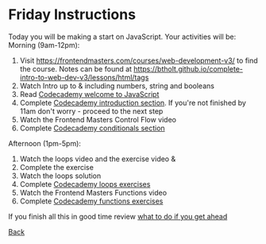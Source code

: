 # Friday Instructions

Today you will be making a start on JavaScript. Your activities will be:
Morning (9am-12pm):
1. Visit https://frontendmasters.com/courses/web-development-v3/ to find the course. Notes can be found at https://btholt.github.io/complete-intro-to-web-dev-v3/lessons/html/tags
2. Watch Intro up to & including numbers, string and booleans
3. Read [Codecademy welcome to JavaScript](https://www.codecademy.com/courses/introduction-to-javascript/informationals/learn-javascript-welcome)
4. Complete [Codecademy introduction section](https://www.codecademy.com/courses/introduction-to-javascript/lessons/introduction-to-javascript/exercises/review). If you're not finished by 11am don't worry - proceed to the next step
5. Watch the Frontend Masters Control Flow video
6. Complete [Codecademy conditionals section](https://www.codecademy.com/courses/introduction-to-javascript/lessons/control-flow/exercises/review-control-flow)

Afternoon (1pm-5pm):
1. Watch the loops video and the exercise video & 
2. Complete the exercise
3. Watch the loops solution
4. Complete [Codecademy loops exercises](https://www.codecademy.com/courses/introduction-to-javascript/lessons/loops/exercises/review-loops)
5. Watch the Frontend Masters Functions video
6. Complete [Codecademy functions exercises](codecademy.com/courses/introduction-to-javascript/lessons/functions)

If you finish all this in good time review [what to do if you get ahead](../Intro/tips.md)

[Back](../week-1-links.md)